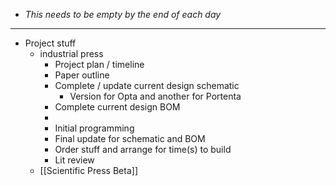 - *This needs to be empty by the end of each day*
- ---
- Project stuff
	- industrial press
		- Project plan / timeline
		- Paper outline
		- Complete / update current design schematic
			- Version for Opta and another for Portenta
		- Complete current design BOM
		-
		- Initial programming
		- Final update for schematic and BOM
		- Order stuff and arrange for time(s) to build
		- Lit review
	- [[Scientific Press Beta]]